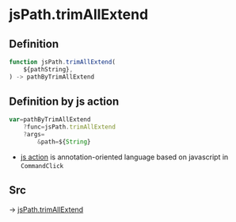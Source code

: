 # jsPath.trimAllExtend

## Definition

```js.js
function jsPath.trimAllExtend(
	${pathString},
) -> pathByTrimAllExtend
```


## Definition by js action

```js.js
var=pathByTrimAllExtend
	?func=jsPath.trimAllExtend
	?args=
		&path=${String}
```

- [js action](#) is annotation-oriented language based on javascript in `CommandClick`



## Src

-> [jsPath.trimAllExtend](https://github.com/puutaro/CommandClick/blob/master/app/src/main/java/com/puutaro/commandclick/fragment_lib/terminal_fragment/js_interface/JsPath.kt#L88)


